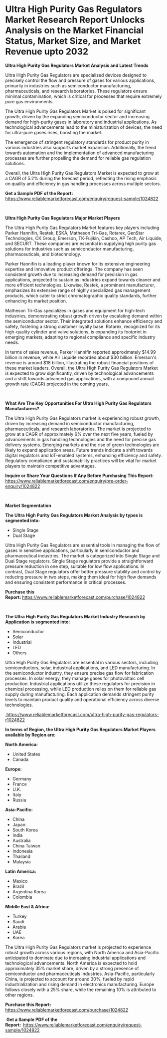 <p><h1>Ultra High Purity Gas Regulators Market Research Report Unlocks Analysis on the Market Financial Status, Market Size, and Market Revenue upto 2032</h1></p><p><strong>Ultra High Purity Gas Regulators Market Analysis and Latest Trends</strong></p>
<p><p>Ultra High Purity Gas Regulators are specialized devices designed to precisely control the flow and pressure of gases for various applications, primarily in industries such as semiconductor manufacturing, pharmaceuticals, and research laboratories. These regulators ensure minimal contamination, which is critical for processes that require extremely pure gas environments. </p><p>The Ultra High Purity Gas Regulators Market is poised for significant growth, driven by the expanding semiconductor sector and increasing demand for high-purity gases in laboratory and industrial applications. As technological advancements lead to the miniaturization of devices, the need for ultra-pure gases rises, boosting the market. </p><p>The emergence of stringent regulatory standards for product purity in various industries also supports market expansion. Additionally, the trend towards automation and the implementation of advanced manufacturing processes are further propelling the demand for reliable gas regulation solutions. </p><p>Overall, the Ultra High Purity Gas Regulators Market is expected to grow at a CAGR of 5.2% during the forecast period, reflecting the rising emphasis on quality and efficiency in gas handling processes across multiple sectors.</p></p>
<p><strong>Get a Sample PDF of the Report:&nbsp;</strong> <a href="https://www.reliablemarketforecast.com/enquiry/request-sample/1024822?utm_campaign=2452&utm_medium=2&utm_source=Github&utm_content=ia&utm_term=16042025&utm_id=ultra-high-purity-gas-regulators">https://www.reliablemarketforecast.com/enquiry/request-sample/1024822</a></p>
<p>&nbsp;</p>
<p><strong>Ultra High Purity Gas Regulators Major Market Players</strong></p>
<p><p>The Ultra High Purity Gas Regulators Market features key players including Parker Hannifin, Restek, ESKA, Matheson Tri-Gas, Rotarex, GenStar Technologies, CK Group, Emerson, TK-Fujikin, Cashco, AP Tech, Air Liquide, and SECURT. These companies are essential in supplying high purity gas solutions for industries such as semiconductor manufacturing, pharmaceuticals, and biotechnology.</p><p>Parker Hannifin is a leading player known for its extensive engineering expertise and innovative product offerings. The company has seen consistent growth due to increasing demand for precision in gas applications, projected to sustain as industries expand towards cleaner and more efficient technologies. Likewise, Restek, a prominent manufacturer, emphasizes its extensive range of highly specialized gas management products, which cater to strict chromatographic quality standards, further enhancing its market position.</p><p>Matheson Tri-Gas specializes in gases and equipment for high-tech industries, demonstrating robust growth driven by escalating demand within the semiconductor sector. Their integrated solutions enhance efficiency and safety, fostering a strong customer loyalty base. Rotarex, recognized for its high-quality cylinder and valve solutions, is expanding its footprint in emerging markets, adapting to regional compliance and specific industry needs.</p><p>In terms of sales revenue, Parker Hannifin reported approximately $14.99 billion in revenue, while Air Liquide recorded about $30 billion. Emerson's revenue is around $18 billion, illustrating the robust financial positions of these market leaders. Overall, the Ultra High Purity Gas Regulators Market is expected to grow significantly, driven by technological advancements and a shift towards advanced gas applications, with a compound annual growth rate (CAGR) projected in the coming years.</p></p>
<p>&nbsp;</p>
<p><strong>What Are The Key Opportunities For Ultra High Purity Gas Regulators Manufacturers?</strong></p>
<p><p>The Ultra High Purity Gas Regulators market is experiencing robust growth, driven by increasing demand in semiconductor manufacturing, pharmaceuticals, and research laboratories. The market is projected to grow at a CAGR of approximately 6% over the next five years, fueled by advancements in gas handling technologies and the need for precise gas delivery systems. Emerging markets and the rise of green technologies are likely to expand application areas. Future trends indicate a shift towards digital regulators and IoT-enabled systems, enhancing efficiency and safety. Regulatory compliance and sustainability practices will be vital for market players to maintain competitive advantages.</p></p>
<p><strong>Inquire or Share Your Questions If Any Before Purchasing This Report:</strong> <a href="https://www.reliablemarketforecast.com/enquiry/pre-order-enquiry/1024822?utm_campaign=2452&utm_medium=2&utm_source=Github&utm_content=ia&utm_term=16042025&utm_id=ultra-high-purity-gas-regulators">https://www.reliablemarketforecast.com/enquiry/pre-order-enquiry/1024822</a></p>
<p>&nbsp;</p>
<p><strong>Market Segmentation</strong></p>
<p><strong>The Ultra High Purity Gas Regulators Market Analysis by types is segmented into:</strong></p>
<p><ul><li>Single Stage</li><li>Dual Stage</li></ul></p>
<p><p>Ultra High Purity Gas Regulators are essential tools in managing the flow of gases in sensitive applications, particularly in semiconductor and pharmaceutical industries. The market is categorized into Single Stage and Dual Stage regulators. Single Stage regulators provide a straightforward pressure reduction in one step, suitable for low flow applications. In contrast, Dual Stage regulators offer better pressure stability and control by reducing pressure in two steps, making them ideal for high flow demands and ensuring consistent performance in critical processes.</p></p>
<p><strong>Purchase this Report:&nbsp;</strong><a href="https://www.reliablemarketforecast.com/purchase/1024822?utm_campaign=2452&utm_medium=2&utm_source=Github&utm_content=ia&utm_term=16042025&utm_id=ultra-high-purity-gas-regulators">https://www.reliablemarketforecast.com/purchase/1024822</a></p>
<p>&nbsp;</p>
<p><strong>The Ultra High Purity Gas Regulators Market Industry Research by Application is segmented into:</strong></p>
<p><ul><li>Semiconductor</li><li>Solar</li><li>Industrial</li><li>LED</li><li>Others</li></ul></p>
<p><p>Ultra High Purity Gas Regulators are essential in various sectors, including semiconductors, solar, industrial applications, and LED manufacturing. In the semiconductor industry, they ensure precise gas flow for fabrication processes. In solar energy, they manage gases for photovoltaic cell production. Industrial applications utilize these regulators for precision in chemical processing, while LED production relies on them for reliable gas supply during manufacturing. Each application demands stringent purity levels to maintain product quality and operational efficiency across diverse technologies.</p></p>
<p><a href="https://www.reliablemarketforecast.com/ultra-high-purity-gas-regulators-r1024822?utm_campaign=2452&utm_medium=2&utm_source=Github&utm_content=ia&utm_term=16042025&utm_id=ultra-high-purity-gas-regulators">&nbsp;https://www.reliablemarketforecast.com/ultra-high-purity-gas-regulators-r1024822</a></p>
<p><strong>In terms of Region, the Ultra High Purity Gas Regulators Market Players available by Region are:</strong></p>
<p>
    <p> <strong> North America: </strong>
        <ul>
            <li>United States</li>
            <li>Canada</li>
        </ul>
        </p> 
    <p> <strong> Europe: </strong>
        <ul>
            <li>Germany</li>
            <li>France</li>
            <li>U.K.</li>
            <li>Italy</li>
            <li>Russia</li>
        </ul>
        </p> 
    <p> <strong> Asia-Pacific: </strong>
        <ul>
            <li>China</li>
            <li>Japan</li>
            <li>South Korea</li>
            <li>India</li>
            <li>Australia</li>
            <li>China Taiwan</li>
            <li>Indonesia</li>
            <li>Thailand</li>
            <li>Malaysia</li>
        </ul>
        </p> 
    <p> <strong> Latin America: </strong>
        <ul>
            <li>Mexico</li>
            <li>Brazil</li>
            <li>Argentina Korea</li>
            <li>Colombia</li>
        </ul>
        </p> 
    <p> <strong> Middle East & Africa: </strong>
        <ul>
            <li>Turkey</li>
            <li>Saudi</li>
            <li>Arabia</li>
            <li>UAE</li>
            <li>Korea</li>
        </ul>
    </p>
    </p>
<p><p>The Ultra High Purity Gas Regulators market is projected to experience robust growth across various regions, with North America and Asia-Pacific anticipated to dominate due to increasing industrial applications and technological advancements. North America is expected to hold approximately 35% market share, driven by a strong presence of semiconductor and pharmaceuticals industries. Asia-Pacific, particularly China, is projected to account for around 30%, fueled by rapid industrialization and rising demand in electronics manufacturing. Europe follows closely with a 25% share, while the remaining 10% is attributed to other regions.</p></p>
<p><strong>Purchase this Report: </strong><a href="https://www.reliablemarketforecast.com/purchase/1024822?utm_campaign=2452&utm_medium=2&utm_source=Github&utm_content=ia&utm_term=16042025&utm_id=ultra-high-purity-gas-regulators">https://www.reliablemarketforecast.com/purchase/1024822</a></p>
<p>&nbsp;<strong>Get a Sample PDF of the Report:&nbsp;&nbsp;</strong><a href="https://www.reliablemarketforecast.com/enquiry/request-sample/1024822?utm_campaign=2452&utm_medium=2&utm_source=Github&utm_content=ia&utm_term=16042025&utm_id=ultra-high-purity-gas-regulators">https://www.reliablemarketforecast.com/enquiry/request-sample/1024822</a></p>
<p><strong></strong></p>
<p><p></p><p></p><p></p></p>